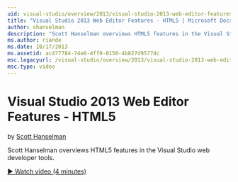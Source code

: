 ```yaml
---
uid: visual-studio/overview/2013/visual-studio-2013-web-editor-features-html5
title: "Visual Studio 2013 Web Editor Features - HTML5 | Microsoft Docs"
author: shanselman
description: "Scott Hanselman overviews HTML5 features in the Visual Studio web developer tools."
ms.author: riande
ms.date: 10/17/2013
ms.assetid: ac477784-74e8-4ff9-8150-4b827d95774c
msc.legacyurl: /visual-studio/overview/2013/visual-studio-2013-web-editor-features-html5
msc.type: video
---
```

# Visual Studio 2013 Web Editor Features - HTML5

by [Scott Hanselman](https://github.com/shanselman)

Scott Hanselman overviews HTML5 features in the Visual Studio web developer tools.

[&#9654; Watch video (4 minutes)](https://channel9.msdn.com/Blogs/ASP-NET-Site-Videos/visual-studio-2013-web-editor-features-html5)
